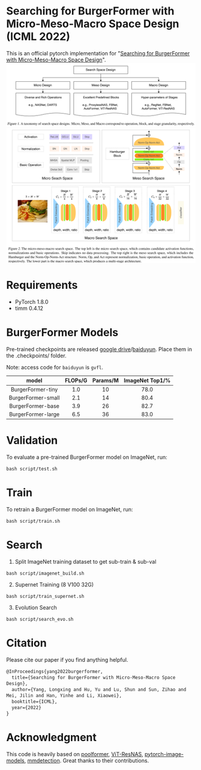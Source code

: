 # Searching for BurgerFormer with Micro-Meso-Macro Space Design (ICML 2022)

This is an official pytorch implementation for "[Searching for BurgerFormer with Micro-Meso-Macro Space Design](https://proceedings.mlr.press/v162/yang22f.html)".
![BurgerFormer-img1](img/design.png)
![BurgerFormer-img2](img/space.png)

# Requirements
* PyTorch 1.8.0
* timm 0.4.12

# BurgerFormer Models

Pre-trained checkpoints are released [google drive](https://drive.google.com/drive/folders/1malgIz2qzHUjQH78Dya55TgegD4rAVSm?usp=sharing)/[baiduyun](https://pan.baidu.com/s/1sreW9PclWNHjMAzwqXfsvg). Place them in the .checkpoints/ folder.

Note: access code for `baiduyun` is `gvfl`.

| model | FLOPs/G | Params/M | ImageNet Top1/% |
|  :----: | :----: | :----: | :----: |
| BurgerFormer-tiny | 1.0 | 10 | 78.0 |
| BurgerFormer-small | 2.1 | 14 | 80.4 |
| BurgerFormer-base | 3.9 | 26 | 82.7 |
| BurgerFormer-large | 6.5 | 36 | 83.0 |

# Validation
To evaluate a pre-trained BurgerFormer model on ImageNet, run:
```shell
bash script/test.sh
```

# Train
To retrain a BurgerFormer model on ImageNet, run:
```shell
bash script/train.sh
```

# Search
1. Split ImageNet training dataset to get sub-train & sub-val
```shell
bash script/imagenet_build.sh
```

2. Supernet Training (8 V100 32G)
```shell
bash script/train_supernet.sh
```

3. Evolution Search
```shell
bash script/search_evo.sh
```


# Citation
Please cite our paper if you find anything helpful.
```
@InProceedings{yang2022burgerformer,
  title={Searching for BurgerFormer with Micro-Meso-Macro Space Design},
  author={Yang, Longxing and Hu, Yu and Lu, Shun and Sun, Zihao and Mei, Jilin and Han, Yinhe and Li, Xiaowei},
  booktitle={ICML},
  year={2022}
}
```

# Acknowledgment
This code is heavily based on [poolformer](https://github.com/sail-sg/poolformer), [ViT-ResNAS](https://github.com/yilunliao/vit-search), [pytorch-image-models](https://github.com/rwightman/pytorch-image-models), [mmdetection](https://github.com/open-mmlab/mmdetection). Great thanks to their contributions.